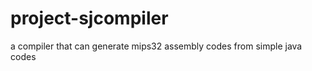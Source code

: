 project-sjcompiler
==================

a compiler that can generate mips32 assembly codes from simple java codes